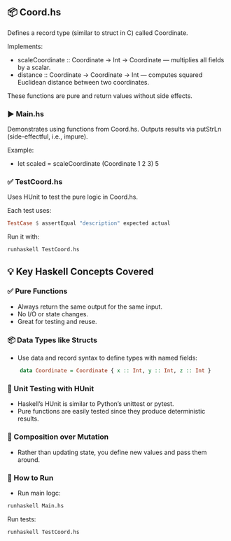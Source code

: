 ## 📦 Coord.hs
Defines a record type (similar to struct in C) called Coordinate.

Implements:
- scaleCoordinate :: Coordinate -> Int -> Coordinate — multiplies all fields by a scalar.
- distance :: Coordinate -> Coordinate -> Int — computes squared Euclidean distance between two coordinates.

These functions are pure and return values without side effects.

### ▶️ Main.hs

Demonstrates using functions from Coord.hs. Outputs results via putStrLn (side-effectful, i.e., impure).

Example:
- let scaled = scaleCoordinate (Coordinate 1 2 3) 5

### ✅ TestCoord.hs
Uses HUnit to test the pure logic in Coord.hs.

Each test uses:
```haskell
TestCase $ assertEqual "description" expected actual
```
Run it with:
```bash
runhaskell TestCoord.hs
```

## 💡 Key Haskell Concepts Covered
### ✅ Pure Functions
- Always return the same output for the same input.
- No I/O or state changes.
- Great for testing and reuse.

### 📦 Data Types like Structs
- Use data and record syntax to define types with named fields:
```haskell
    data Coordinate = Coordinate { x :: Int, y :: Int, z :: Int }
```
### 🧪 Unit Testing with HUnit
- Haskell’s HUnit is similar to Python’s unittest or pytest.
- Pure functions are easily tested since they produce deterministic results.

### 🧮 Composition over Mutation
- Rather than updating state, you define new values and pass them around.

### 🚀 How to Run
- Run main logc:
```bash
runhaskell Main.hs
```
Run tests:
```bash
runhaskell TestCoord.hs
```
